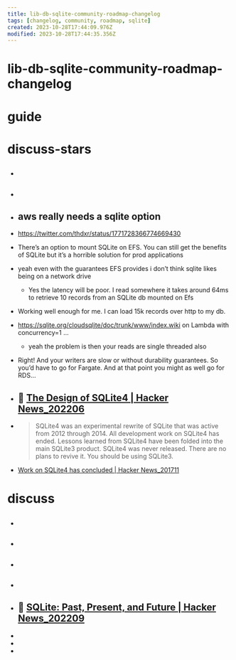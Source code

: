 ```yaml
---
title: lib-db-sqlite-community-roadmap-changelog
tags: [changelog, community, roadmap, sqlite]
created: 2023-10-28T17:44:09.976Z
modified: 2023-10-28T17:44:35.356Z
---
```


# lib-db-sqlite-community-roadmap-changelog

# guide

# discuss-stars
- ## 

- ## 

- ## aws really needs a sqlite option
- https://twitter.com/thdxr/status/1771728366774669430
- There’s an option to mount SQLite on EFS. You can still get the benefits of SQLite but it’s a horrible solution for prod applications
- yeah even with the guarantees EFS provides i don’t think sqlite likes being on a network drive
  - Yes the latency will be poor. I read somewhere it takes around 64ms to retrieve 10 records from an SQLite db mounted on Efs
- Working well enough for me. I can load 15k records over http to my db.

- https://sqlite.org/cloudsqlite/doc/trunk/www/index.wiki on Lambda with concurrency=1 ...
  - yeah the problem is then your reads are single threaded also
- Right! And your writers are slow or without durability guarantees. So you’d have to go for Fargate. And at that point you might as well go for RDS…

- ## 🎯 [The Design of SQLite4 | Hacker News_202206](https://news.ycombinator.com/item?id=31785170)
- >SQLite4 was an experimental rewrite of SQLite that was active from 2012 through 2014. All development work on SQLite4 has ended. Lessons learned from SQLite4 have been folded into the main SQLite3 product. SQLite4 was never released. There are no plans to revive it. You should be using SQLite3.

- [Work on SQLite4 has concluded | Hacker News_201711](https://news.ycombinator.com/item?id=15648280)
# discuss
- ## 

- ## 

- ## 

- ## 

- ## 🎯 [SQLite: Past, Present, and Future | Hacker News_202209](https://news.ycombinator.com/item?id=32675861)
- 
- 
- 
